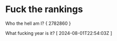 # Fuck the rankings

Who the hell am I?
{ 2782860 }

What fucking year is it?
[ 2024-08-01T22:54:03Z ]

